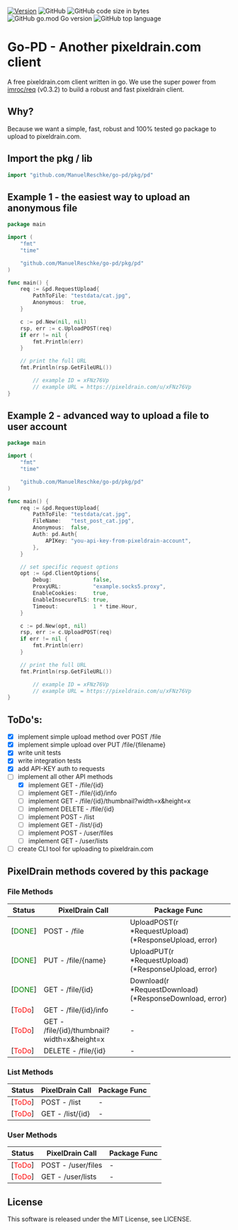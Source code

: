 [![Version](https://img.shields.io/github/v/release/ManuelReschke/go-pd)](https://github.com/ManuelReschke/go-pd/releases)
![GitHub](https://img.shields.io/github/license/ManuelReschke/go-pd)
![GitHub code size in bytes](https://img.shields.io/github/languages/code-size/ManuelReschke/go-pd)
![GitHub go.mod Go version](https://img.shields.io/github/go-mod/go-version/ManuelReschke/go-pd)
![GitHub top language](https://img.shields.io/github/languages/top/ManuelReschke/go-pd)

# Go-PD - Another pixeldrain.com client

A free pixeldrain.com client written in go. We use the super power from [imroc/req](https://github.com/imroc/req) (v0.3.2) to build a robust and fast pixeldrain client.

## Why?

Because we want a simple, fast, robust and 100% tested go package to upload to pixeldrain.com.

## Import the pkg / lib

```go
import "github.com/ManuelReschke/go-pd/pkg/pd"
```

## Example 1 - the easiest way to upload an anonymous file

```go
package main

import (
	"fmt"
	"time"

	"github.com/ManuelReschke/go-pd/pkg/pd"
)

func main() {
	req := &pd.RequestUpload{
		PathToFile: "testdata/cat.jpg",
		Anonymous:  true,
	}

	c := pd.New(nil, nil)
	rsp, err := c.UploadPOST(req)
	if err != nil {
		fmt.Println(err)
	}

	// print the full URL
	fmt.Println(rsp.GetFileURL())

        // example ID = xFNz76Vp
        // example URL = https://pixeldrain.com/u/xFNz76Vp
}
```

## Example 2 - advanced way to upload a file to user account

```go
package main

import (
	"fmt"
	"time"

	"github.com/ManuelReschke/go-pd/pkg/pd"
)

func main() {
	req := &pd.RequestUpload{
		PathToFile: "testdata/cat.jpg",
		FileName:   "test_post_cat.jpg",
		Anonymous:  false,
		Auth: pd.Auth{
			APIKey: "you-api-key-from-pixeldrain-account",
		},
	}

	// set specific request options
	opt := &pd.ClientOptions{
		Debug:             false,
		ProxyURL:          "example.socks5.proxy",
		EnableCookies:     true,
		EnableInsecureTLS: true,
		Timeout:           1 * time.Hour,
	}

	c := pd.New(opt, nil)
	rsp, err := c.UploadPOST(req)
	if err != nil {
		fmt.Println(err)
	}

	// print the full URL
	fmt.Println(rsp.GetFileURL())

        // example ID = xFNz76Vp
        // example URL = https://pixeldrain.com/u/xFNz76Vp
}
```
## ToDo's:

- [x] implement simple upload method over POST /file
- [x] implement simple upload over PUT /file/{filename}
- [x] write unit tests
- [x] write integration tests
- [x] add API-KEY auth to requests
- [ ] implement all other API methods
  - [x] implement GET - /file/{id}
  - [ ] implement GET - /file/{id}/info
  - [ ] implement GET - /file/{id}/thumbnail?width=x&height=x
  - [ ] implement DELETE - /file/{id}
  - [ ] implement POST - /list
  - [ ] implement GET - /list/{id}
  - [ ] implement POST - /user/files
  - [ ] implement GET - /user/lists
- [ ] create CLI tool for uploading to pixeldrain.com

## PixelDrain methods covered by this package

### File Methods
| Status                                  |  PixelDrain Call |  Package Func |
|-----------------------------------------|---|---|
| [<span style="color:green">DONE</span>] | POST - /file  | UploadPOST(r *RequestUpload) (*ResponseUpload, error)  |
| [<span style="color:green">DONE</span>] | PUT - /file/{name}  |  UploadPUT(r *RequestUpload) (*ResponseUpload, error) |
| [<span style="color:green">DONE</span>] | GET - /file/{id}  | Download(r *RequestDownload) (*ResponseDownload, error) |
| [<span style="color:red">ToDo</span>]   | GET - /file/{id}/info |  - |
| [<span style="color:red">ToDo</span>]   | GET - /file/{id}/thumbnail?width=x&height=x | -  |
| [<span style="color:red">ToDo</span>]   | DELETE - /file/{id}  | -  |
### List Methods
| Status  |  PixelDrain Call |  Package Func |
|---|---|---|
|  [<span style="color:red">ToDo</span>] | POST - /list | -  |
|  [<span style="color:red">ToDo</span>] | GET - /list/{id} | -  |
### User Methods
| Status  |  PixelDrain Call |  Package Func |
|---|---|---|
|  [<span style="color:red">ToDo</span>] | POST - /user/files | -  |
|  [<span style="color:red">ToDo</span>] | GET - /user/lists | -  |

## License

This software is released under the MIT License, see LICENSE.
